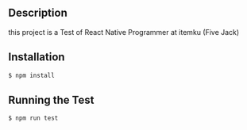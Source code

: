 ## Description

this project is a Test of React Native Programmer at itemku (Five Jack)

## Installation

```bash
$ npm install
```

## Running the Test

```bash
$ npm run test

```
